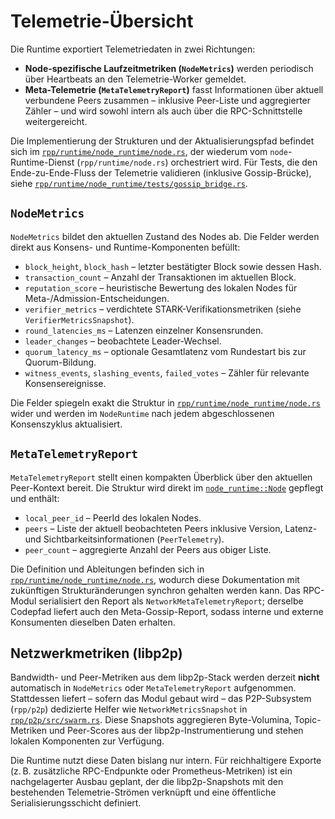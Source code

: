 # Telemetrie-Übersicht

Die Runtime exportiert Telemetriedaten in zwei Richtungen:

* **Node-spezifische Laufzeitmetriken (`NodeMetrics`)** werden periodisch über Heartbeats
  an den Telemetrie-Worker gemeldet.
* **Meta-Telemetrie (`MetaTelemetryReport`)** fasst Informationen über aktuell verbundene
  Peers zusammen – inklusive Peer-Liste und aggregierter Zähler – und wird sowohl intern
  als auch über die RPC-Schnittstelle weitergereicht.

Die Implementierung der Strukturen und der Aktualisierungspfad befindet sich im
[`rpp/runtime/node_runtime/node.rs`](../rpp/runtime/node_runtime/node.rs), der wiederum vom
`node`-Runtime-Dienst (`rpp/runtime/node.rs`) orchestriert wird. Für Tests, die den
Ende-zu-Ende-Fluss der Telemetrie validieren (inklusive Gossip-Brücke), siehe
[`rpp/runtime/node_runtime/tests/gossip_bridge.rs`](../rpp/runtime/node_runtime/tests/gossip_bridge.rs).

## `NodeMetrics`

`NodeMetrics` bildet den aktuellen Zustand des Nodes ab. Die Felder werden direkt aus
Konsens- und Runtime-Komponenten befüllt:

* `block_height`, `block_hash` – letzter bestätigter Block sowie dessen Hash.
* `transaction_count` – Anzahl der Transaktionen im aktuellen Block.
* `reputation_score` – heuristische Bewertung des lokalen Nodes für Meta-/Admission-Entscheidungen.
* `verifier_metrics` – verdichtete STARK-Verifikationsmetriken (siehe `VerifierMetricsSnapshot`).
* `round_latencies_ms` – Latenzen einzelner Konsensrunden.
* `leader_changes` – beobachtete Leader-Wechsel.
* `quorum_latency_ms` – optionale Gesamtlatenz vom Rundestart bis zur Quorum-Bildung.
* `witness_events`, `slashing_events`, `failed_votes` – Zähler für relevante Konsensereignisse.

Die Felder spiegeln exakt die Struktur in
[`rpp/runtime/node_runtime/node.rs`](../rpp/runtime/node_runtime/node.rs) wider und werden im
`NodeRuntime` nach jedem abgeschlossenen Konsenszyklus aktualisiert.

## `MetaTelemetryReport`

`MetaTelemetryReport` stellt einen kompakten Überblick über den aktuellen Peer-Kontext
bereit. Die Struktur wird direkt im
[`node_runtime::Node`](../rpp/runtime/node_runtime/node.rs) gepflegt und enthält:

* `local_peer_id` – PeerId des lokalen Nodes.
* `peers` – Liste der aktuell beobachteten Peers inklusive Version, Latenz- und
  Sichtbarkeitsinformationen (`PeerTelemetry`).
* `peer_count` – aggregierte Anzahl der Peers aus obiger Liste.

Die Definition und Ableitungen befinden sich in
[`rpp/runtime/node_runtime/node.rs`](../rpp/runtime/node_runtime/node.rs), wodurch diese
Dokumentation mit zukünftigen Strukturänderungen synchron gehalten werden kann. Das
RPC-Modul serialisiert den Report als `NetworkMetaTelemetryReport`; derselbe Codepfad
liefert auch den Meta-Gossip-Report, sodass interne und externe Konsumenten dieselben Daten
erhalten.

## Netzwerkmetriken (libp2p)

Bandwidth- und Peer-Metriken aus dem libp2p-Stack werden derzeit **nicht** automatisch in
`NodeMetrics` oder `MetaTelemetryReport` aufgenommen. Stattdessen liefert – sofern das Modul
gebaut wird – das P2P-Subsystem (`rpp/p2p`) dedizierte Helfer wie
`NetworkMetricsSnapshot` in [`rpp/p2p/src/swarm.rs`](../rpp/p2p/src/swarm.rs). Diese Snapshots
aggregieren Byte-Volumina, Topic-Metriken und Peer-Scores aus der libp2p-Instrumentierung
und stehen lokalen Komponenten zur Verfügung.

Die Runtime nutzt diese Daten bislang nur intern. Für reichhaltigere Exporte (z. B. zusätzliche
RPC-Endpunkte oder Prometheus-Metriken) ist ein nachgelagerter Ausbau geplant, der die
libp2p-Snapshots mit den bestehenden Telemetrie-Strömen verknüpft und eine öffentliche
Serialisierungsschicht definiert.
